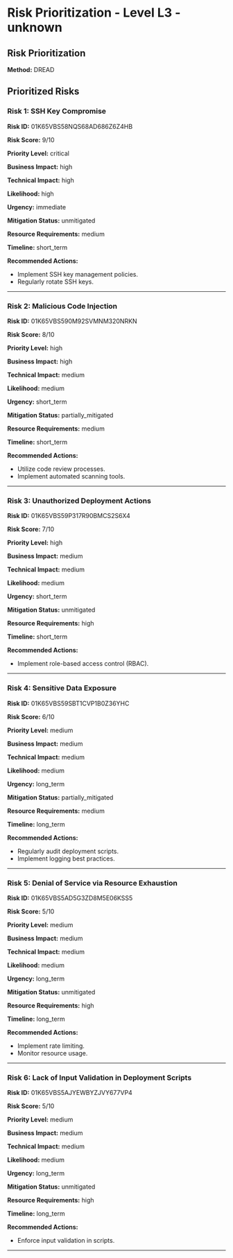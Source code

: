 # Risk Prioritization - Level L3 - unknown

## Risk Prioritization

**Method:** DREAD

## Prioritized Risks

### Risk 1: SSH Key Compromise

**Risk ID:** 01K65VBS58NQS68AD686Z6Z4HB

**Risk Score:** 9/10

**Priority Level:** critical

**Business Impact:** high

**Technical Impact:** high

**Likelihood:** high

**Urgency:** immediate

**Mitigation Status:** unmitigated

**Resource Requirements:** medium

**Timeline:** short_term

**Recommended Actions:**
- Implement SSH key management policies.
- Regularly rotate SSH keys.

---

### Risk 2: Malicious Code Injection

**Risk ID:** 01K65VBS590M92SVMNM320NRKN

**Risk Score:** 8/10

**Priority Level:** high

**Business Impact:** high

**Technical Impact:** medium

**Likelihood:** medium

**Urgency:** short_term

**Mitigation Status:** partially_mitigated

**Resource Requirements:** medium

**Timeline:** short_term

**Recommended Actions:**
- Utilize code review processes.
- Implement automated scanning tools.

---

### Risk 3: Unauthorized Deployment Actions

**Risk ID:** 01K65VBS59P317R90BMCS2S6X4

**Risk Score:** 7/10

**Priority Level:** high

**Business Impact:** medium

**Technical Impact:** medium

**Likelihood:** medium

**Urgency:** short_term

**Mitigation Status:** unmitigated

**Resource Requirements:** high

**Timeline:** short_term

**Recommended Actions:**
- Implement role-based access control (RBAC).

---

### Risk 4: Sensitive Data Exposure

**Risk ID:** 01K65VBS59SBT1CVP1B0Z36YHC

**Risk Score:** 6/10

**Priority Level:** medium

**Business Impact:** medium

**Technical Impact:** medium

**Likelihood:** medium

**Urgency:** long_term

**Mitigation Status:** partially_mitigated

**Resource Requirements:** medium

**Timeline:** long_term

**Recommended Actions:**
- Regularly audit deployment scripts.
- Implement logging best practices.

---

### Risk 5: Denial of Service via Resource Exhaustion

**Risk ID:** 01K65VBS5AD5G3ZD8M5E06KSS5

**Risk Score:** 5/10

**Priority Level:** medium

**Business Impact:** medium

**Technical Impact:** medium

**Likelihood:** medium

**Urgency:** long_term

**Mitigation Status:** unmitigated

**Resource Requirements:** high

**Timeline:** long_term

**Recommended Actions:**
- Implement rate limiting.
- Monitor resource usage.

---

### Risk 6: Lack of Input Validation in Deployment Scripts

**Risk ID:** 01K65VBS5AJYEWBYZJVY677VP4

**Risk Score:** 5/10

**Priority Level:** medium

**Business Impact:** medium

**Technical Impact:** medium

**Likelihood:** medium

**Urgency:** long_term

**Mitigation Status:** unmitigated

**Resource Requirements:** high

**Timeline:** long_term

**Recommended Actions:**
- Enforce input validation in scripts.

---

